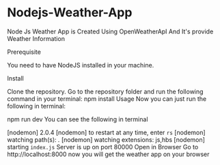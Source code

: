 # Nodejs-Weather-App
Node Js Weather App is Created Using OpenWeatherApI And It's provide Weather Information

Prerequisite

You need to have NodeJS installed in your machine.

Install

Clone the repository.
Go to the repository folder and run the following command in your terminal:
npm install
Usage
Now you can just run the following in terminal:

npm run dev
You can see the following in terminal

[nodemon] 2.0.4
[nodemon] to restart at any time, enter `rs`
[nodemon] watching path(s): *.*
[nodemon] watching extensions: js,hbs
[nodemon] starting `index.js`
Server is up on port 80000
Open in Browser
Go to http://localhost:8000
now you will get the weather app on your browser
